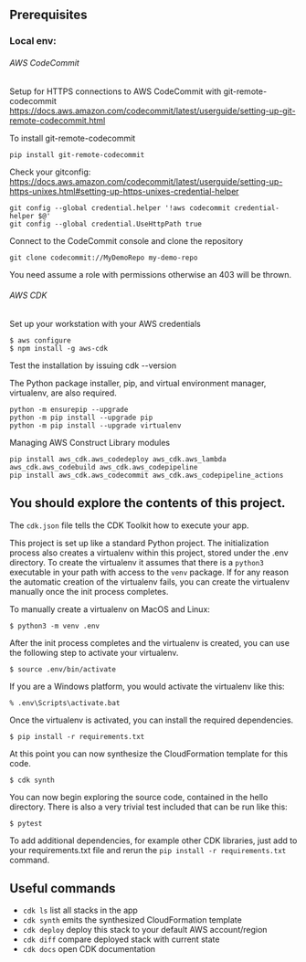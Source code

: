 

## Prerequisites

### Local env:

###### AWS CodeCommit
Setup for HTTPS connections to AWS CodeCommit with git-remote-codecommit
https://docs.aws.amazon.com/codecommit/latest/userguide/setting-up-git-remote-codecommit.html

To install git-remote-codecommit
```
pip install git-remote-codecommit
```

Check your gitconfig: https://docs.aws.amazon.com/codecommit/latest/userguide/setting-up-https-unixes.html#setting-up-https-unixes-credential-helper
```
git config --global credential.helper '!aws codecommit credential-helper $@'
git config --global credential.UseHttpPath true
```

Connect to the CodeCommit console and clone the repository
```
git clone codecommit://MyDemoRepo my-demo-repo
```
You need assume a role with permissions otherwise an 403 will be thrown.

###### AWS CDK
Set up your workstation with your AWS credentials

```
$ aws configure
$ npm install -g aws-cdk
```
Test the installation by issuing cdk --version

The Python package installer, pip, and virtual environment manager, virtualenv, are also required.
```
python -m ensurepip --upgrade
python -m pip install --upgrade pip
python -m pip install --upgrade virtualenv
```

Managing AWS Construct Library modules
```
pip install aws_cdk.aws_codedeploy aws_cdk.aws_lambda aws_cdk.aws_codebuild aws_cdk.aws_codepipeline
pip install aws_cdk.aws_codecommit aws_cdk.aws_codepipeline_actions
```

## You should explore the contents of this project.

The `cdk.json` file tells the CDK Toolkit how to execute your app.

This project is set up like a standard Python project.  The initialization process also creates
a virtualenv within this project, stored under the .env directory.  To create the virtualenv 
it assumes that there is a `python3` executable in your path with access to the `venv` package.
If for any reason the automatic creation of the virtualenv fails, you can create the virtualenv
manually once the init process completes.

To manually create a virtualenv on MacOS and Linux:

```
$ python3 -m venv .env
```

After the init process completes and the virtualenv is created, you can use the following
step to activate your virtualenv.

```
$ source .env/bin/activate
```

If you are a Windows platform, you would activate the virtualenv like this:

```
% .env\Scripts\activate.bat
```

Once the virtualenv is activated, you can install the required dependencies.

```
$ pip install -r requirements.txt
```

At this point you can now synthesize the CloudFormation template for this code.

```
$ cdk synth
```

You can now begin exploring the source code, contained in the hello directory.
There is also a very trivial test included that can be run like this:

```
$ pytest
```

To add additional dependencies, for example other CDK libraries, just add to
your requirements.txt file and rerun the `pip install -r requirements.txt`
command.

## Useful commands

 * `cdk ls`          list all stacks in the app
 * `cdk synth`       emits the synthesized CloudFormation template
 * `cdk deploy`      deploy this stack to your default AWS account/region
 * `cdk diff`        compare deployed stack with current state
 * `cdk docs`        open CDK documentation
